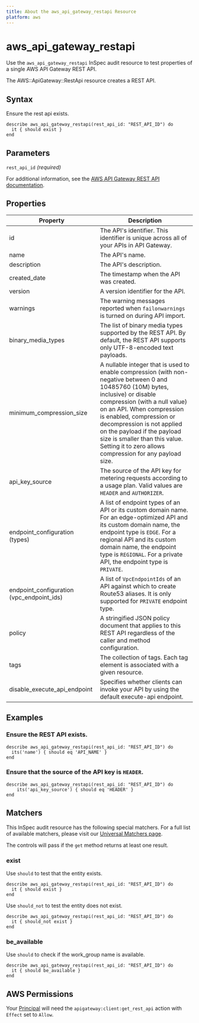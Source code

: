 ```yaml
---
title: About the aws_api_gateway_restapi Resource
platform: aws
---
```


# aws\_api\_gateway\_restapi

Use the `aws_api_gateway_restapi` InSpec audit resource to test properties of a single AWS API Gateway REST API.

The AWS::ApiGateway::RestApi resource creates a REST API.

## Syntax

Ensure the rest api exists.

    describe aws_api_gateway_restapi(rest_api_id: "REST_API_ID") do
      it { should exist }
    end

## Parameters

`rest_api_id` _(required)_

For additional information, see the [AWS API Gateway REST API documentation](https://docs.aws.amazon.com/AWSCloudFormation/latest/UserGuide/aws-resource-apigateway-restapi.html).

## Properties

| Property | Description|
| --- | --- |
| id | The API's identifier. This identifier is unique across all of your APIs in API Gateway. |
| name | The API's name. |
| description | The API's description. |
| created_date | The timestamp when the API was created. |
| version | A version identifier for the API. |
| warnings | The warning messages reported when `failonwarnings` is turned on during API import. |
| binary_media_types | The list of binary media types supported by the REST API. By default, the REST API supports only UTF-8-encoded text payloads. |
| minimum_compression_size | A nullable integer that is used to enable compression (with non-negative between 0 and 10485760 (10M) bytes, inclusive) or disable compression (with a null value) on an API. When compression is enabled, compression or decompression is not applied on the payload if the payload size is smaller than this value. Setting it to zero allows compression for any payload size. |
| api_key_source | The source of the API key for metering requests according to a usage plan. Valid values are `HEADER` and `AUTHORIZER`. |
| endpoint_configuration (types) | A list of endpoint types of an API or its custom domain name. For an edge-optimized API and its custom domain name, the endpoint type is `EDGE`. For a regional API and its custom domain name, the endpoint type is `REGIONAL`. For a private API, the endpoint type is `PRIVATE`. |
| endpoint_configuration (vpc_endpoint_ids) | A list of `VpcEndpointIds` of an API against which to create Route53 aliases. It is only supported for `PRIVATE` endpoint type. |
| policy | A stringified JSON policy document that applies to this REST API regardless of the caller and method configuration. |
| tags | The collection of tags. Each tag element is associated with a given resource. |
| disable_execute_api_endpoint | Specifies whether clients can invoke your API by using the default execute-api endpoint. |

## Examples

### Ensure the REST API exists.

    describe aws_api_gateway_restapi(rest_api_id: "REST_API_ID") do
      its('name') { should eq 'API_NAME' }
    end

### Ensure that the source of the API key is `HEADER`.

    describe aws_api_gateway_restapi(rest_api_id: "REST_API_ID") do
        its('api_key_source') { should eq 'HEADER' }
    end

## Matchers

This InSpec audit resource has the following special matchers. For a full list of available matchers, please visit our [Universal Matchers page](https://www.inspec.io/docs/reference/matchers/).

The controls will pass if the `get` method returns at least one result.

### exist

Use `should` to test that the entity exists.

    describe aws_api_gateway_restapi(rest_api_id: "REST_API_ID") do
      it { should exist }
    end

Use `should_not` to test the entity does not exist.

    describe aws_api_gateway_restapi(rest_api_id: "REST_API_ID") do
      it { should_not exist }
    end

### be_available

Use `should` to check if the work_group name is available.

    describe aws_api_gateway_restapi(rest_api_id: "REST_API_ID") do
      it { should be_available }
    end

## AWS Permissions

Your [Principal](https://docs.aws.amazon.com/IAM/latest/UserGuide/intro-structure.html#intro-structure-principal) will need the `apigateway:client:get_rest_api` action with `Effect` set to `Allow`.
